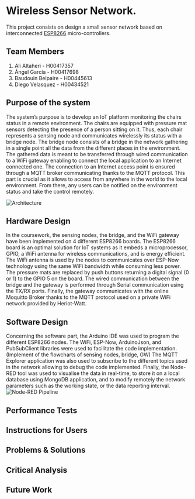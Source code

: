 # Wireless Sensor Network.
This project consists on design a small sensor network based on interconnected [ESP8266](https://www.espressif.com/sites/default/files/documentation/0a-esp8266ex_datasheet_en.pdf) micro-controllers. 

## Team Members
1. Ali Altaheri      - H00417357
2. Ángel García      - H00417698
3. Baudouin Belpaire - H00445613
4. Diego Velasquez   - H00434521

## Purpose of the system 
The system’s purpose is to develop an IoT platform monitoring the chairs status in a remote environment. The chairs are equipped with pressure mat sensors detecting the presence of a person sitting on it. Thus, each chair represents a sensing node and communicates wirelessly its status with a bridge node. The bridge node consists of a bridge in the network gathering in a single point all the data from the different places in the environment. The gathered data is meant to be transferred through wired communication to a WiFi gateway enabling to connect the local application to an Internet connected one. The connection to an Internet access point is ensured through a MQTT broker communicating thanks to the MQTT protocol. This part is crucial as it allows to access from anywhere in the world to the local environment. From there, any users can be notified on the environment status and take the control remotely.

<img src="https://raw.githubusercontent.com/DIEGO15457/Final-Project/main/assets/Architecture.png" alt="Architecture">

## Hardware Design
In the coursework, the sensing nodes, the bridge, and the WiFi gateway have been implemented on 4 different ESP8266 boards. The ESP8266 board is an optimal solution for IoT systems as it embeds a microprocessor, GPIO, a WiFi antenna for wireless communications, and is energy efficient. The WiFi antenna is used by the nodes to communicates over ESP-Now technology using the same WiFi bandwidth while consuming less power. The pressure mats are replaced by push buttons returning a digital signal (0 or 1) to the GPIO 5 on the board. The wired communication between the bridge and the gateway is performed through Serial communication using the TX/RX ports. Finally, the gateway communicates with the online Moquitto Broker thanks to the MQTT protocol used on a private WiFi network provided by Heriot-Watt.

## Software Design
Concerning the software part, the Arduino IDE was used to program the different ESP8266 nodes. The WiFi, ESP-Now, ArduinoJson, and PubSubClient libraries were used to facilitate the code implementation. 
(Implement of the flowcharts of sensing nodes, bridge, GW)
The MQTT Explorer application was also used to subscribe to the different topics used in the network allowing to debug the code implemented. 
Finally, the Node-RED tool was used to visualise the data in real-time, to store it on a local database using MongoDB application, and to modify remotely the network parameters such as the working state, or the data reporting interval.
<img src="https://raw.githubusercontent.com/DIEGO15457/Final-Project/main/assets/Node-RED Pipeline.png" alt="Node-RED Pipeline">

## Performance Tests

## Instructions for Users

## Problems & Solutions

## Critical Analysis 

## Future Work 


